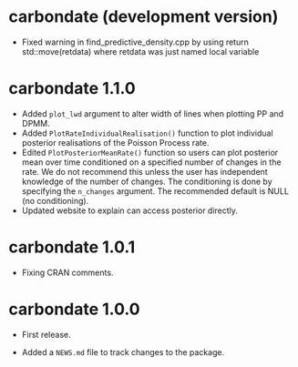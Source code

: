 # carbondate (development version)

* Fixed warning in find_predictive_density.cpp by using return std::move(retdata) where retdata was just named local variable

# carbondate 1.1.0

* Added `plot_lwd` argument to alter width of lines when plotting PP and DPMM. 
* Added `PlotRateIndividualRealisation()` function to plot individual posterior realisations of the Poisson Process rate.
* Edited `PlotPosteriorMeanRate()` function so users can plot posterior mean over time conditioned on a specified number of changes in the rate. We do not recommend this unless the user has independent knowledge of the number of changes. The conditioning is done by specifying the `n_changes` argument. The recommended default is NULL (no conditioning). 
* Updated website to explain can access posterior directly. 

# carbondate 1.0.1

* Fixing CRAN comments. 

# carbondate 1.0.0

* First release.

* Added a `NEWS.md` file to track changes to the package.
